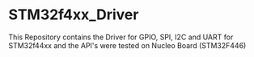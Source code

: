 # STM32f4xx_Driver
This Repository contains the Driver for GPIO, SPI, I2C and UART for STM32f44xx and the API's were tested on Nucleo Board (STM32F446)

